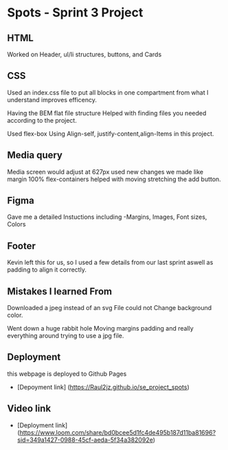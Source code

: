 # Spots - Sprint 3 Project

## HTML

Worked on Header, ul/li structures, buttons, and Cards

## CSS

Used an index.css file to put all blocks in one compartment from what I understand improves efficency.

Having the BEM flat file structure Helped with finding files you needed according to the project.

Used flex-box
Using Align-self, justify-content,align-Items in this project.

## Media query

Media screen would adjust at 627px
used new changes we made like margin 100%
flex-containers helped with moving stretching the add button.

## Figma

Gave me a detailed Instuctions including
-Margins, Images, Font sizes, Colors

## Footer

Kevin left this for us, so I used a few details from our last sprint aswell as padding to align it correctly.

## Mistakes I learned From

Downloaded a jpeg instead of an svg File
could not Change background color.

Went down a huge rabbit hole Moving margins padding and really everything around trying to use a jpg file.

## Deployment

this webpage is deployed to Github Pages

- [Depoyment link] (https://Raul2jz.github.io/se_project_spots)

## Video link

- [Deployment link] (https://www.loom.com/share/bd0bcee5d1fc4de495b187d11ba81696?sid=349a1427-0988-45cf-aeda-5f34a382092e)

